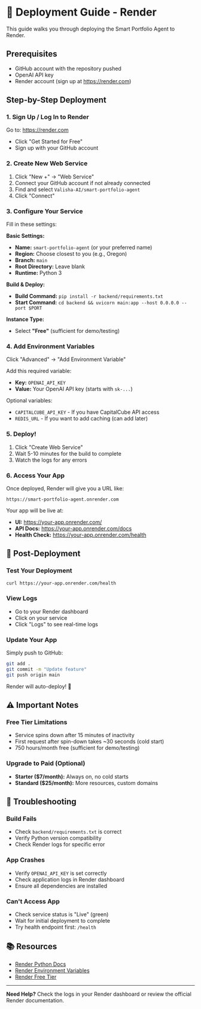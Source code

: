 # 🚀 Deployment Guide - Render

This guide walks you through deploying the Smart Portfolio Agent to Render.

## Prerequisites

- GitHub account with the repository pushed
- OpenAI API key
- Render account (sign up at https://render.com)

## Step-by-Step Deployment

### 1. Sign Up / Log In to Render

Go to: https://render.com
- Click "Get Started for Free"
- Sign up with your GitHub account

### 2. Create New Web Service

1. Click "New +" → "Web Service"
2. Connect your GitHub account if not already connected
3. Find and select `Valisha-AI/smart-portfolio-agent`
4. Click "Connect"

### 3. Configure Your Service

Fill in these settings:

**Basic Settings:**
- **Name:** `smart-portfolio-agent` (or your preferred name)
- **Region:** Choose closest to you (e.g., Oregon)
- **Branch:** `main`
- **Root Directory:** Leave blank
- **Runtime:** Python 3

**Build & Deploy:**
- **Build Command:** `pip install -r backend/requirements.txt`
- **Start Command:** `cd backend && uvicorn main:app --host 0.0.0.0 --port $PORT`

**Instance Type:**
- Select **"Free"** (sufficient for demo/testing)

### 4. Add Environment Variables

Click "Advanced" → "Add Environment Variable"

Add this required variable:
- **Key:** `OPENAI_API_KEY`
- **Value:** Your OpenAI API key (starts with `sk-...`)

Optional variables:
- `CAPITALCUBE_API_KEY` - If you have CapitalCube API access
- `REDIS_URL` - If you want to add caching (can add later)

### 5. Deploy!

1. Click "Create Web Service"
2. Wait 5-10 minutes for the build to complete
3. Watch the logs for any errors

### 6. Access Your App

Once deployed, Render will give you a URL like:
```
https://smart-portfolio-agent.onrender.com
```

Your app will be live at:
- **UI:** https://your-app.onrender.com/
- **API Docs:** https://your-app.onrender.com/docs
- **Health Check:** https://your-app.onrender.com/health

## 🎯 Post-Deployment

### Test Your Deployment
```bash
curl https://your-app.onrender.com/health
```

### View Logs
- Go to your Render dashboard
- Click on your service
- Click "Logs" to see real-time logs

### Update Your App
Simply push to GitHub:
```bash
git add .
git commit -m "Update feature"
git push origin main
```
Render will auto-deploy! 🎉

## ⚠️ Important Notes

### Free Tier Limitations
- Service spins down after 15 minutes of inactivity
- First request after spin-down takes ~30 seconds (cold start)
- 750 hours/month free (sufficient for demo/testing)

### Upgrade to Paid (Optional)
- **Starter ($7/month):** Always on, no cold starts
- **Standard ($25/month):** More resources, custom domains

## 🐛 Troubleshooting

### Build Fails
- Check `backend/requirements.txt` is correct
- Verify Python version compatibility
- Check Render logs for specific error

### App Crashes
- Verify `OPENAI_API_KEY` is set correctly
- Check application logs in Render dashboard
- Ensure all dependencies are installed

### Can't Access App
- Check service status is "Live" (green)
- Wait for initial deployment to complete
- Try health endpoint first: `/health`

## 📚 Resources

- [Render Python Docs](https://render.com/docs/deploy-fastapi)
- [Render Environment Variables](https://render.com/docs/environment-variables)
- [Render Free Tier](https://render.com/docs/free)

---

**Need Help?** Check the logs in your Render dashboard or review the official Render documentation.

